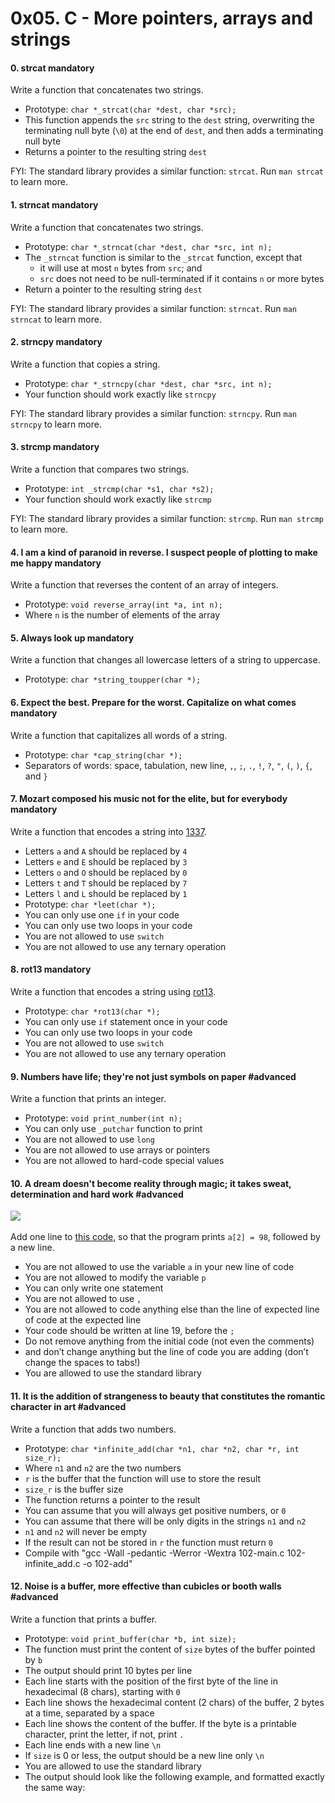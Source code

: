 <h1 class="gap">0x05. C - More pointers, arrays and strings</h1>


<h4 class="task">
    0. strcat
      <span class="alert alert-warning mandatory-optional">
        mandatory
      </span>
</h4><p>Write a function that concatenates two strings.</p><ul>
<li>Prototype: <code>char *_strcat(char *dest, char *src);</code></li>
<li>This function appends the <code>src</code> string to the <code>dest</code> string, overwriting the terminating null byte (<code>\0</code>) at the end of <code>dest</code>, and then adds a terminating null byte</li>
<li>Returns a pointer to the resulting string <code>dest</code></li>
</ul><p>FYI: The standard library provides a similar function: <code>strcat</code>. Run <code>man strcat</code> to learn more.</p>


<h4 class="task">
    1. strncat
      <span class="alert alert-warning mandatory-optional">
        mandatory
      </span>
</h4><p>Write a function that concatenates two strings.</p><ul>
<li>Prototype: <code>char *_strncat(char *dest, char *src, int n);</code> </li>
<li>The <code>_strncat</code> function is similar to the <code>_strcat</code> function, except that

<ul>
<li>it will use at most <code>n</code> bytes from <code>src</code>; and</li>
<li><code>src</code> does not need to be null-terminated if it contains <code>n</code> or more bytes</li>
</ul></li>
<li>Return a pointer to the resulting string <code>dest</code></li>
</ul><p>FYI: The standard library provides a similar function: <code>strncat</code>. Run <code>man strncat</code> to learn more.</p>


<h4 class="task">
    2. strncpy
      <span class="alert alert-warning mandatory-optional">
        mandatory
      </span>
</h4><p>Write a function that copies a string.</p><ul>
<li>Prototype: <code>char *_strncpy(char *dest, char *src, int n);</code><br/></li>
<li>Your function should work exactly like <code>strncpy</code></li>
</ul><p>FYI: The standard library provides a similar function: <code>strncpy</code>. Run <code>man strncpy</code> to learn more.</p>


<h4 class="task">
    3. strcmp
      <span class="alert alert-warning mandatory-optional">
        mandatory
      </span>
</h4><p>Write a function that compares two strings.</p><ul>
<li>Prototype: <code>int _strcmp(char *s1, char *s2);</code></li>
<li>Your function should work exactly like <code>strcmp</code></li>
</ul><p>FYI: The standard library provides a similar function: <code>strcmp</code>. Run <code>man strcmp</code> to learn more.</p>


<h4 class="task">
    4. I am a kind of paranoid in reverse. I suspect people of plotting to make me happy
      <span class="alert alert-warning mandatory-optional">
        mandatory
      </span>
</h4><p>Write a function that reverses the content of an array of integers.</p><ul>
<li>Prototype: <code>void reverse_array(int *a, int n);</code></li>
<li>Where <code>n</code> is the number of elements of the array</li>
</ul>


<h4 class="task">
    5. Always look up
      <span class="alert alert-warning mandatory-optional">
        mandatory
      </span>
</h4><p>Write a function that changes all lowercase letters of a string to uppercase.</p><ul>
<li>Prototype: <code>char *string_toupper(char *);</code></li>
</ul>


<h4 class="task">
    6. Expect the best. Prepare for the worst. Capitalize on what comes
      <span class="alert alert-warning mandatory-optional">
        mandatory
      </span>
</h4><p>Write a function that capitalizes all words of a string.</p><ul>
<li>Prototype: <code>char *cap_string(char *);</code></li>
<li>Separators of words: space, tabulation, new line, <code>,</code>, <code>;</code>, <code>.</code>, <code>!</code>, <code>?</code>, <code>"</code>, <code>(</code>, <code>)</code>, <code>{</code>, and <code>}</code></li>
</ul>


<h4 class="task">
    7. Mozart composed his music not for the elite, but for everybody
      <span class="alert alert-warning mandatory-optional">
        mandatory
      </span>
</h4><p>Write a function that encodes a string into <a href="/rltoken/HDZQ5imXboSDnMXO9P0-Tg" target="_blank" title="1337">1337</a>.</p><ul>
<li>Letters <code>a</code> and <code>A</code> should be replaced by <code>4</code><br/></li>
<li>Letters <code>e</code> and <code>E</code> should be replaced by <code>3</code><br/></li>
<li>Letters <code>o</code> and <code>O</code> should be replaced by <code>0</code><br/></li>
<li>Letters <code>t</code> and <code>T</code> should be replaced by <code>7</code><br/></li>
<li>Letters <code>l</code> and <code>L</code> should be replaced by <code>1</code><br/></li>
<li>Prototype: <code>char *leet(char *);</code></li>
<li>You can only use one <code>if</code> in your code</li>
<li>You can only use two loops in your code</li>
<li>You are not allowed to use <code>switch</code></li>
<li>You are not allowed to use any ternary operation</li>
</ul>


<h4 class="task">
    8. rot13
      <span class="alert alert-warning mandatory-optional">
        mandatory
      </span>
</h4><p>Write a function that encodes a string using <a href="/rltoken/IFaBd0QrK-h50gV7IoW9iQ" target="_blank" title="rot13">rot13</a>.</p><ul>
<li>Prototype: <code>char *rot13(char *);</code><br/></li>
<li>You can only use <code>if</code> statement once in your code</li>
<li>You can only use two loops in your code</li>
<li>You are not allowed to use <code>switch</code></li>
<li>You are not allowed to use any ternary operation</li>
</ul>


<h4 class="task">
    9. Numbers have life; they're not just symbols on paper
      <span class="alert alert-info mandatory-optional">
        #advanced
      </span>
</h4><p>Write a function that prints an integer.</p><ul>
<li>Prototype: <code>void print_number(int n);</code></li>
<li>You can only use <code>_putchar</code> function to print</li>
<li>You are not allowed to use <code>long</code></li>
<li>You are not allowed to use arrays or pointers</li>
<li>You are not allowed to hard-code special values</li>
</ul>


<h4 class="task">
    10. A dream doesn't become reality through magic; it takes sweat, determination and hard work
      <span class="alert alert-info mandatory-optional">
        #advanced
      </span>
</h4><p><img src="https://intranet.hbtn.io/images/contents/low_level_programming/projects/magic.gif">
<br/><br/>
Add one line to <a href="https://github.com/holbertonschool/make_magic_happen/blob/master/magic.c" target="_blank" title="this code">this code</a>, so that the program prints <code>a[2] = 98</code>, followed by a new line.</img></p><ul>
<li>You are not allowed to use the variable <code>a</code> in your new line of code</li>
<li>You are not allowed to modify the variable <code>p</code></li>
<li>You can only write one statement</li>
<li>You are not allowed to use <code>,</code></li>
<li>You are not allowed to code anything else than the line of expected line of code at the expected line</li>
<li>Your code should be written at line 19, before the <code>;</code></li>
<li>Do not remove anything from the initial code (not even the comments)</li>
<li>and don’t change anything but the line of code you are adding (don’t change the spaces to tabs!)</li>
<li>You are allowed to use the standard library</li>
</ul>


<h4 class="task">
    11. It is the addition of strangeness to beauty that constitutes the romantic character in art
      <span class="alert alert-info mandatory-optional">
        #advanced
      </span>
</h4><p>Write a function that adds two numbers.</p><ul>
<li>Prototype: <code>char *infinite_add(char *n1, char *n2, char *r, int size_r);</code><br/></li>
<li>Where <code>n1</code> and <code>n2</code> are the two numbers</li>
<li><code>r</code> is the buffer that the function will use to store the result</li>
<li><code>size_r</code> is the buffer size</li>
<li>The function returns a pointer to the result</li>
<li>You can assume that you will always get positive numbers, or <code>0</code></li>
<li>You can assume that there will be only digits in the strings <code>n1</code> and <code>n2</code></li>
<li><code>n1</code> and <code>n2</code> will never be empty</li>
<li>If the result can not be stored in <code>r</code> the function must return <code>0</code></li>
<li>Compile with "gcc -Wall -pedantic -Werror -Wextra 102-main.c 102-infinite_add.c -o 102-add"</li>
</ul>


<h4 class="task">
    12. Noise is a buffer, more effective than cubicles or booth walls
      <span class="alert alert-info mandatory-optional">
        #advanced
      </span>
</h4><p>Write a function that prints a buffer.</p><ul>
<li>Prototype: <code>void print_buffer(char *b, int size);</code><br/></li>
<li>The function must print the content of <code>size</code> bytes of the buffer pointed by <code>b</code><br/></li>
<li>The output should print 10 bytes per line</li>
<li>Each line starts with the position of the first byte of the line in hexadecimal (8 chars), starting with <code>0</code></li>
<li>Each line shows the hexadecimal content (2 chars) of the buffer, 2 bytes at a time, separated by a space</li>
<li>Each line shows the content of the buffer.  If the byte is a printable character, print the letter, if not, print <code>.</code></li>
<li>Each line ends with a new line <code>\n</code></li>
<li>If <code>size</code> is 0 or less, the output should be a new line only <code>\n</code></li>
<li>You are allowed to use the standard library</li>
<li>The output should look like the following example, and formatted exactly the same way:</li>
</ul>
